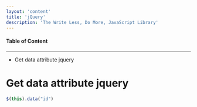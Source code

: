 ```yaml
---
layout: 'content'
title: 'jQuery'
description: 'The Write Less, Do More, JavaScript Library'
---
```


#### Table of Content
-------------
<!-- MarkdownTOC depth=2 -->

- Get data attribute jquery

<!-- /MarkdownTOC -->


# Get data attribute jquery

```js
$(this).data("id")
```
















